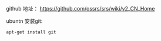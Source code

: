 github 地址：
https://github.com/ossrs/srs/wiki/v2_CN_Home

ubuntn 安装git:

```objc
apt-get install git
```